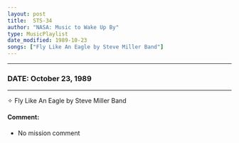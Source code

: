 ```yaml
---
layout: post
title:  STS-34
author: "NASA: Music to Wake Up By"
type: MusicPlaylist
date_modified: 1989-10-23
songs: ["Fly Like An Eagle by Steve Miller Band"]
---
```


----
### DATE: October 23, 1989
----
✧ Fly Like An Eagle by Steve Miller Band

#### Comment:
* No mission comment



<br/>
<center>
	<a target="_blank"
	   href="https://twitter.com/intent/tweet?hashtags=Space,NASA,Playlist,NASAWakeupCalls,SpaceProgram&text={{ page.author}}, '{{ page.songs.first }}' {{ page.title }}, {{ page.date | date: '%B %d, %Y' }}. {{ site.url }}{{ page.url }} @nasawakeupcalls">
	   <i class="fab fa-twitter" alt="Tweet this page" style="font-size: 1.3em;"></i>
	</a>
	&nbsp; 	<i class="fas fa-user-astronaut" style="font-size: 1.5em;"></i> &nbsp;
    <a type="amzn" search="'Fly Like An Eagle by Steve Miller Band'" category="popular music">
        <i class="fab fa-amazon" style="font-size: 1.3em;"></i>
    </a>
</center>

